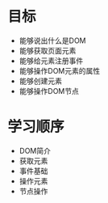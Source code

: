 <!--
 * @Author: your name
 * @Date: 2019-10-31 17:20:51
 * @LastEditTime: 2019-11-05 14:43:46
 * @LastEditors: Please set LastEditors
 * @Description: In User Settings Edit
 * @FilePath: \HTML-CSS-JS\02JavaScript\02DOM操作\01DOM导读.md
 -->
 # 目标
* 能够说出什么是DOM
* 能够获取页面元素
* 能够给元素注册事件
* 能够操作DOM元素的属性
* 能够创建元素
* 能够操作DOM节点

# 学习顺序
* DOM简介
* 获取元素
* 事件基础
* 操作元素
* 节点操作